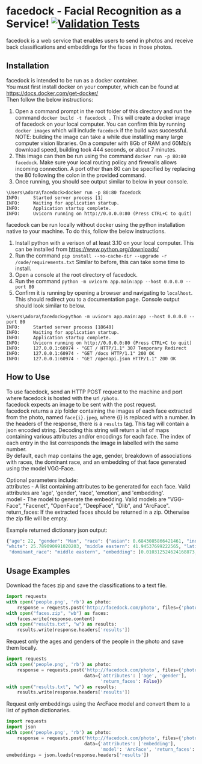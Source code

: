 # facedock - Facial Recognition as a Service! [![Validation Tests](https://github.com/RobertKoehlmoos/facedock/actions/workflows/actions.yml/badge.svg)](https://github.com/RobertKoehlmoos/facedock/actions/workflows/actions.yml)  
facedock is a web service that enables users to send in photos and receive back
classifications and embeddings for the faces in those photos.
## Installation
facedock is intended to be run as a docker container.  
You must first install docker on your computer, which can be found at
https://docs.docker.com/get-docker/  
Then follow the below instructions:
1. Open a command prompt in the root folder of this directory and run
the command `docker build -t facedock .`
This will create a docker image of facedock on your local computer. You
can confirm this by running `docker images` which will include `facedock` if the
build was successful.  NOTE: building the image can take a while due
   installing many large computer vision libraries. On a computer with 8Gb of RAM
   and 60Mb/s download speed, building took 444 seconds, or about 7 minutes.
2. This image can then be run using the command `docker run -p 80:80 facedock`.
Make sure your local routing policy and firewalls allows incoming connection. A
   port other than 80 can be specified by replacing the 80 following the colon in
   the provided command.
3. Once running, you should see output similar to below in your console.
```console
\Users\adora\facedock>docker run -p 80:80 facedock
INFO:     Started server process [1]
INFO:     Waiting for application startup.
INFO:     Application startup complete.
INFO:     Uvicorn running on http://0.0.0.0:80 (Press CTRL+C to quit)
```
facedock can be run locally without docker using the python installation native
to your machine. To do this, follow the below instructions.
1. Install python with a verison of at least 3.10 on your local computer. 
   This can be installed from https://www.python.org/downloads/
2. Run the command `pip install --no-cache-dir --upgrade -r /code/requirements.txt`
Similar to before, this can take some time to install.
3. Open a console at the root directory of facedock.
4. Run the command `python -m uvicorn app.main:app --host 0.0.0.0 --port 80`
5. Confirm it is running by opening a browser and navigating to `localhost`.
This should redirect you to a documentation page.
Console output should look similar to below.
```console
\Users\adora\facedock>python -m uvicorn app.main:app --host 0.0.0.0 --port 80
INFO:     Started server process [18648]
INFO:     Waiting for application startup.
INFO:     Application startup complete.
INFO:     Uvicorn running on http://0.0.0.0:80 (Press CTRL+C to quit)
INFO:     127.0.0.1:60974 - "GET / HTTP/1.1" 307 Temporary Redirect
INFO:     127.0.0.1:60974 - "GET /docs HTTP/1.1" 200 OK
INFO:     127.0.0.1:60974 - "GET /openapi.json HTTP/1.1" 200 OK
```

## How to Use
To use facedock, send an HTTP POST request to the machine and port where facedock
is hosted with the url `/photo`.  
facedock expects an image to be sent with the post request.  
facedock returns a zip folder containing the images of each face extracted from
the photo, named `face{i}.jpeg`, where {i} is replaced with a number.
In the headers of the response, there is a `results` tag. This tag will contain
a json encoded string. Decoding this string will return a list of maps containing
various attributes and/or encodings for each face. The index of each entry in
the list corresponds the image in labelled with the same number.  
By default, each map contains the age, gender, breakdown of associations with
races, the dominant race, and an embedding of that face generated using the 
model VGG-Face.  

Optional parameters include:  
attributes - A list containing attributes to be generated for each face. Valid
attributes are 'age', 'gender', 'race', 'emotion', and 'embedding'.  
model - The model to generate the embedding. Valid models are 
"VGG-Face", "Facenet", "OpenFace", "DeepFace", "Dlib", and "ArcFace".  
return_faces: If the extracted faces should be returned in a zip. 
Otherwise the zip file will be empty.  

Example returned dictionary json output:
```python
{"age": 22, "gender": "Man", "race": {"asian": 0.6843085866421461, "indian": 4.302098602056503, "black": 0.2974690170958638,
"white": 25.789090991020203, "middle eastern": 41.94537699222565, "latino hispanic": 26.98165476322174},
 "dominant_race": "middle eastern", "embedding": [0.010312524624168873, 0.0006235652836039662, ...]}
```
## Usage Examples
Download the faces zip and save the classifications to a text file.
```python
import requests
with open('people.png', 'rb') as photo:
    response = requests.post('http://facedock.com/photo', files={'photo': photo})
with open("faces.zip", "wb") as faces:
    faces.write(response.content)
with open("results.txt", "w") as results:
    results.write(response.headers['results'])
```
Request only the ages and genders of the people in the photo and save them
locally.
```python
import requests
with open('people.png', 'rb') as photo:
    response = requests.post('http://facedock.com/photo', files={'photo': photo},
                             data={'attributes': ['age', 'gender'], 
                                   'return_faces': False})
with open("results.txt", "w") as results:
    results.write(response.headers['results'])
```
Request only embeddings using the ArcFace model and convert them to a list of
python dictionaries.
```python
import requests
import json
with open('people.png', 'rb') as photo:
    response = requests.post('http://facedock.com/photo', files={'photo': photo},
                             data={'attributes': ['embedding'], 
                                   'model': 'ArcFace', 'return_faces': False})
emebeddings = json.loads(response.headers['results'])
```